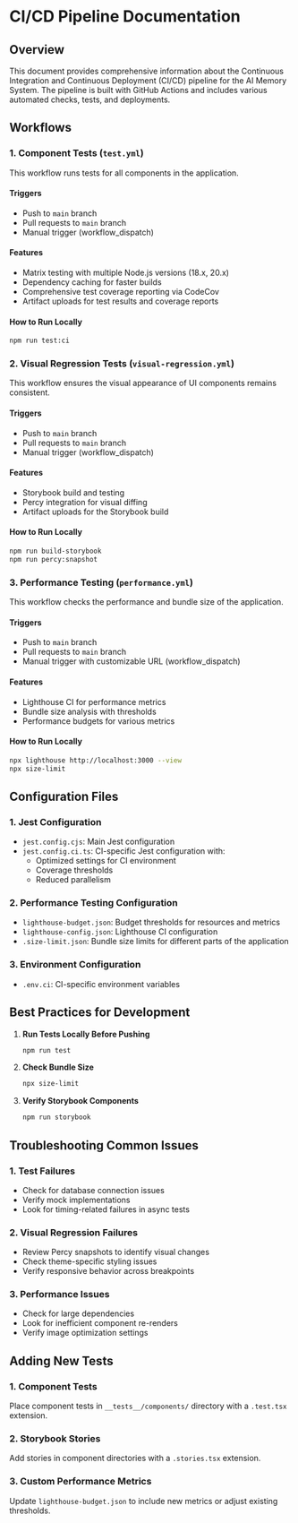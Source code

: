 # CI/CD Pipeline Documentation

## Overview

This document provides comprehensive information about the Continuous Integration and Continuous Deployment (CI/CD) pipeline for the AI Memory System. The pipeline is built with GitHub Actions and includes various automated checks, tests, and deployments.

## Workflows

### 1. Component Tests (`test.yml`)

This workflow runs tests for all components in the application.

#### Triggers

- Push to `main` branch
- Pull requests to `main` branch
- Manual trigger (workflow_dispatch)

#### Features

- Matrix testing with multiple Node.js versions (18.x, 20.x)
- Dependency caching for faster builds
- Comprehensive test coverage reporting via CodeCov
- Artifact uploads for test results and coverage reports

#### How to Run Locally

```bash
npm run test:ci
```

### 2. Visual Regression Tests (`visual-regression.yml`)

This workflow ensures the visual appearance of UI components remains consistent.

#### Triggers

- Push to `main` branch
- Pull requests to `main` branch
- Manual trigger (workflow_dispatch)

#### Features

- Storybook build and testing
- Percy integration for visual diffing
- Artifact uploads for the Storybook build

#### How to Run Locally

```bash
npm run build-storybook
npm run percy:snapshot
```

### 3. Performance Testing (`performance.yml`)

This workflow checks the performance and bundle size of the application.

#### Triggers

- Push to `main` branch
- Pull requests to `main` branch
- Manual trigger with customizable URL (workflow_dispatch)

#### Features

- Lighthouse CI for performance metrics
- Bundle size analysis with thresholds
- Performance budgets for various metrics

#### How to Run Locally

```bash
npx lighthouse http://localhost:3000 --view
npx size-limit
```

## Configuration Files

### 1. Jest Configuration

- `jest.config.cjs`: Main Jest configuration
- `jest.config.ci.ts`: CI-specific Jest configuration with:
  - Optimized settings for CI environment
  - Coverage thresholds
  - Reduced parallelism

### 2. Performance Testing Configuration

- `lighthouse-budget.json`: Budget thresholds for resources and metrics
- `lighthouse-config.json`: Lighthouse CI configuration
- `.size-limit.json`: Bundle size limits for different parts of the application

### 3. Environment Configuration

- `.env.ci`: CI-specific environment variables

## Best Practices for Development

1. **Run Tests Locally Before Pushing**

   ```bash
   npm run test
   ```

2. **Check Bundle Size**

   ```bash
   npx size-limit
   ```

3. **Verify Storybook Components**
   ```bash
   npm run storybook
   ```

## Troubleshooting Common Issues

### 1. Test Failures

- Check for database connection issues
- Verify mock implementations
- Look for timing-related failures in async tests

### 2. Visual Regression Failures

- Review Percy snapshots to identify visual changes
- Check theme-specific styling issues
- Verify responsive behavior across breakpoints

### 3. Performance Issues

- Check for large dependencies
- Look for inefficient component re-renders
- Verify image optimization settings

## Adding New Tests

### 1. Component Tests

Place component tests in `__tests__/components/` directory with a `.test.tsx` extension.

### 2. Storybook Stories

Add stories in component directories with a `.stories.tsx` extension.

### 3. Custom Performance Metrics

Update `lighthouse-budget.json` to include new metrics or adjust existing thresholds.
